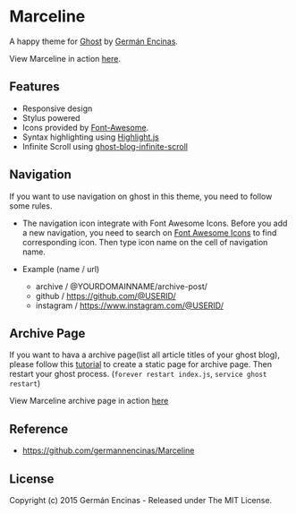 Marceline
======

A happy theme for [Ghost](https://github.com/tryghost/ghost/) by [Germán Encinas](http://germanencinas.com/).

View Marceline in action [here](http://blog.taiker.space).

## Features

* Responsive design
* Stylus powered
* Icons provided by [Font-Awesome](https://github.com/FortAwesome/Font-Awesome).
* Syntax highlighting using [Highlight.js](https://github.com/isagalaev/highlight.js)
* Infinite Scroll using [ghost-blog-infinite-scroll](https://github.com/bateuanave/ghost-blog-infinite-scroll)

## Navigation

If you want to use navigation on ghost in this theme, you need to follow some rules.

* The navigation icon integrate with Font Awesome Icons. Before you add a new navigation, you need to search on [Font Awesome Icons](http://fontawesome.io/icons/) to find corresponding icon. Then type icon name on the cell of navigation name.

* Example (name / url)
    * archive / @YOURDOMAINNAME/archive-post/
    * github / https://github.com/@USERID/
    * instagram / https://www.instagram.com/@USERID/

## Archive Page

If you want to hava a archive page(list all article titles of your ghost blog), please follow this [tutorial](https://help.ghost.org/hc/en-us/articles/224936867-Static-Pages) to create a static page for archive page. Then restart your ghost process. (`forever restart index.js`, `service ghost restart`)

View Marceline archive page in action [here](http://blog.taiker.space/archive-post/)

## Reference

* https://github.com/germannencinas/Marceline

## License

Copyright (c) 2015 Germán Encinas - Released under The MIT License.
